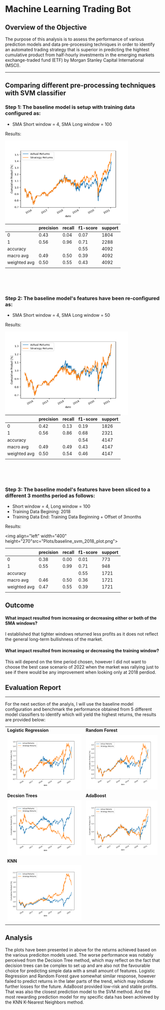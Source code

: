 # Machine Learning Trading Bot
## **Overview of the Objective**
The purpose of this analysis is to assess the performance of various prediction models and data pre-processing techniques in order to identify an automated trading strategy that is superior in predicting the hightest cumulative product from half-hourly investments in the emerging markets exchange-traded fund (ETF) by Morgan Stanley Capital International (MSCI).
****


## **Comparing different pre-processing techniques with SVM classifier**


### Step 1: The baseline model is setup with training data configured as:
* SMA Short window = 4, SMA Long window = 100

Results:

<img align="left" width="400" height="270" src="Plots/baseline_svm_4x100_plot.png">


|  | precision | recall  | f1-score | support |
| -   | -  | -   | -  | -       | 
| 0 | 0.43 | 0.04 | 0.07 | 1804 | 
| 1 | 0.56 | 0.96 | 0.71 | 2288 | 
| accuracy | |  | 0.55 | 4092 |  |
| macro avg | 0.49 | 0.50 | 0.39 | 4092 | 
| weighted avg | 0.50 | 0.55 | 0.43 | 4092 | 
|  |  |  |  |  | 

<br>
<br>
<br>

### Step 2: The baseline model's features have been re-configured as:
* SMA Short window = 4, SMA Long window = 50

Results:

<img align="left" width="400" height="270" src="Plots/baseline_svm_4x50_plot.png">


|  | precision | recall  | f1-score | support |
| -   | -  | -   | -  | -       |
| 0 | 0.42 | 0.13 | 0.19 | 1826 | 
| 1 | 0.56 | 0.86 | 0.68 | 2321 | 
| accuracy | |  | 0.54 | 4147 |
| macro avg | 0.49 | 0.49 | 0.43 | 4147 |
| weighted avg | 0.50 | 0.54 | 0.46 | 4147 |
|  |  |  |  |  | 

<br>
<br>
<br>

### Step 3: The baseline model's features have been sliced to a different 3 months period as follows:
* Short window = 4, Long window = 100
* Training Data Begining: 2018
* Training Data End: Training Data Beginning + Offset of 3months

Results:

<img align="left" width="400" height="270"src="Plots/baseline_svm_2018_plot.png">


|  | precision | recall  | f1-score | support |
| -   | -  | -   | -  | -       |
| 0 | 0.38 | 0.00 | 0.01 | 773 | 
| 1 | 0.55 | 0.99 | 0.71 | 948 | 
| accuracy | |  | 0.55 | 1721 |
| macro avg | 0.46 | 0.50 | 0.36 | 1721 |
| weighted avg | 0.47 | 0.55 | 0.39 | 1721 |
|  |  |  |  |  | 



## **Outcome**

#### **What impact resulted from increasing or decreasing either or both of the SMA windows?**

I established that tighter windows returned less profits as it does not reflect the general long-term bullishness of the market.

#### **What impact resulted from increasing or decreasing the training window?**
This will depend on the time period chosen, however I did not want to choose the best case scenario of 2022 when the market was rallying just to see if there would be any improvement when looking only at 2018 perdiod.



## **Evaluation Report**
-----

For the next section of the analyis, I will use the baseline model configuration and benchmark the performance obtained from 5 different model classifiers to identify which will yield the highest returns, the results are provided below:

|  | | 
| -   | -  | 
| **Logistic Regression** | **Random Forest** | 
| ![LogisticRegression_plot](Plots/Actual_vs_LogisticRegression_plot.png) | ![RandomForest_plot](Plots/Actual_vs_RandomForest_plot.png)|
|  **Decsion Trees**| **AdaBoost** |  
| ![DecisionTree_plot](Plots/Actual_vs_DecisionTree_plot.png)  | ![AdaBoost_plot](Plots/Actual_vs_AdaBoost_plot.png) |
| **KNN** |  | 
| ![KNN_plot](Plots/Actual_vs_KNN_plot.png) | | 
|  |  |

## Analysis
The plots have been presented in above for the returns achieved based on the various prediciton models used. The worse performance was notably perceived from the Decision Tree method, which may reflect on the fact that decision trees can be complex to set up and are also not the favourable choice for predicting simple data with a small amount of features. Logistic Regression and Random Forest gave somewhat similar response, however failed to predict returns in the later parts of the trend, which may indicate further losses for the future. AdaBoost provided low-risk and stable profits. That was also the closest prediction model to the SVM method. And the most rewarding prediction model for my specific data has been achieved by the KNN K-Nearest Neighbors method.

